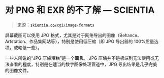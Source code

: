 <!--yml

分类：未分类

日期：2024 年 05 月 27 日 14:56:24

-->

# 对 PNG 和 EXR 的不了解 — SCIENTIA

> 来源：[`skientia.co/cgi/image-formats`](https://skientia.co/cgi/image-formats)

屏幕截图可以使用 JPG 格式，尤其是对于网络导出的图像（Behance、Artstation、作品集网站等），特别是使用低压缩（即 JPG 导出器的 100%质量选项，或略低一些）。

一些人所说的“JPG 压缩糟糕”是一个**谣言**。 JPG 压缩并不是极端到无法使用或无法查看的程度，特别是在适当的数字图像处理管道中，JPG 导出结果是几乎完美的图像文件。
